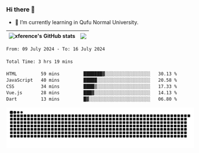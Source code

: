 ### Hi there 👋

<!--
**xference/xference** is a ✨ _special_ ✨ repository because its `README.md` (this file) appears on your GitHub profile.

Here are some ideas to get you started:

- 🔭 I’m currently working on ...

- 👯 I’m looking to collaborate on ...
- 🤔 I’m looking for help with ...
- 💬 Ask me about ...
- 📫 How to reach me: ...
- 😄 Pronouns: ...
- ⚡ Fun fact: ...
-->
- 🌱 I’m currently learning in Qufu Normal University.


| <img src="https://github-readme-stats.vercel.app/api?username=xference&show_icons=true&theme=ambient_gradient" alt="xference's GitHub stats" align="center"/> | <img src="https://github-readme-streak-stats.herokuapp.com/?user=xference"  style="zoom:100%;" align="center"/> |
| ------------------------------------------------------------ | ------------------------------------------------------------ |

<!--START_SECTION:waka-->

```txt
From: 09 July 2024 - To: 16 July 2024

Total Time: 3 hrs 19 mins

HTML         59 mins         ███████▓░░░░░░░░░░░░░░░░░   30.13 %
JavaScript   40 mins         █████░░░░░░░░░░░░░░░░░░░░   20.58 %
CSS          34 mins         ████▒░░░░░░░░░░░░░░░░░░░░   17.33 %
Vue.js       28 mins         ███▓░░░░░░░░░░░░░░░░░░░░░   14.13 %
Dart         13 mins         █▓░░░░░░░░░░░░░░░░░░░░░░░   06.80 %
```

<!--END_SECTION:waka-->

<picture>
  <source media="(prefers-color-scheme: dark)" srcset="https://raw.githubusercontent.com/xference/xference/output/github-contribution-grid-snake-dark.svg" />
  <source media="(prefers-color-scheme: light)" srcset="https://raw.githubusercontent.com/xference/xference/output/github-contribution-grid-snake.svg" />
  <img alt="github-snake" src="https://raw.githubusercontent.com/xference/xference/output/github-contribution-grid-snake.svg" />
</picture>
